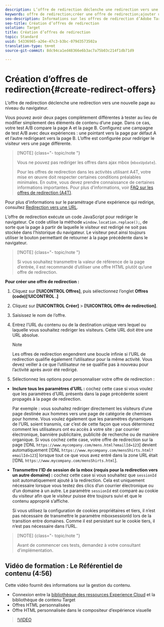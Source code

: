 ```yaml
---
description: L’offre de redirection déclenche une redirection vers une nouvelle page au niveau du navigateur.
keywords: offre de redirection;créer une offre de redirection;ajouter une offre html;transférer tous les paramètres d’URL dans une offre de redirection;transférer mboxSessionId dans une offre de redirection (disponible uniquement lorsque la redirection est effectuée vers un domaine différent)
seo-description: Informations sur les offres de redirection d’Adobe Target qui entraîne la redirection du navigateur vers une nouvelle page.
seo-title: Création d’offres de redirection
solution: Target
title: Création d’offres de redirection
topic: Standard
uuid: 54336965-a26e-47c3-b3bc-079d3573502a
translation-type: tm+mt
source-git-commit: 8dc94ca1ed48366e6b3ac7a75b03c214f1db71d9

---
```



# Création d’offres de redirection{#create-redirect-offers}

L’offre de redirection déclenche une redirection vers une nouvelle page au niveau du navigateur.

Vous pouvez avoir deux pages complètement différentes à tester au lieu de modifier simplement des éléments de contenu d’une page. Dans ce cas, votre test A/B compare la page A et la page B. Configurez une campagne de test A/B avec deux expériences : une pointant vers la page par défaut A et l’autre redirigeant vers la page B. L’offre est configurée pour rediriger le visiteur vers une page différente.

>[!NOTE] {class="- topic/note "}
>
>Vous ne pouvez pas rediriger les offres dans ajax mbox (`mboxUpdate`).
>
>Pour les offres de redirection dans les activités utilisant A4T, votre mise en œuvre doit respecter certaines conditions préalables minimales. En outre, vous devez prendre connaissance de certaines informations importantes. Pour plus d’informations, voir [FAQ sur les offres de redirection (A4T)](../../c-integrating-target-with-mac/a4t/r-a4t-faq/a4t-faq-redirect-offers.md#concept_21BF213F10E1414A9DCD4A98AF207905).

Pour plus d’informations sur le paramétrage d’une expérience qui redirige, consultez [Redirection vers une URL](../../c-experiences/c-visual-experience-composer/redirect-offer.md#task_9578678D42784F5EB9638F8AC8C911FA).

L’offre de redirection exécute un code JavaScript pour rediriger le navigateur. Ce code utilise la méthode `window.location.replace();`, de sorte que la page à partir de laquelle le visiteur est redirigé ne soit pas stockée dans l’historique du navigateur. Le visiteur peut ainsi toujours utiliser le bouton permettant de retourner à la page précédente dans le navigateur.

>[!NOTE] {class="- topic/note "}
>
>Si vous souhaitez transmettre la valeur de référence de la page d’entrée, il est recommandé d’utiliser une offre HTML plutôt qu’une offre de redirection.

**Pour créer une offre de redirection :**

1. Cliquez sur **[!UICONTROL Offres]**, puis sélectionnez l’onglet **Offres (code)[!UICONTROL .]**
1. Cliquez sur **[!UICONTROL Créer]** &gt; **[!UICONTROL Offre de redirection]**.
1. Saisissez le nom de l’offre.
1. Entrez l’URL du contenu ou de la destination unique vers lequel ou laquelle vous souhaitez rediriger les visiteurs. Cette URL doit être une URL absolue.

   >[!NOTE]
   >
   >Les offres de redirection engendrent une boucle infinie si l’URL de redirection qualifie également l’utilisateur pour la même activité. Vous devez veiller à ce que l’utilisateur ne se qualifie pas à nouveau pour l’activité après avoir été redirigé.

1. Sélectionnez les options pour personnaliser votre offre de redirection :

* **Inclure tous les paramètres d’URL :** cochez cette case si vous voulez que les paramètres d’URL présents dans la page précédente soient propagés à la page de redirection.

   Par exemple : vous souhaitez rediriger directement les visiteurs d’une page destinée aux hommes vers une page de catégorie de chemises pour homme. Vous voulez également que les paramètres dynamiques de l’URL soient transmis, car c’est de cette façon que vous déterminez comment les utilisateurs ont eu accès à votre site : par courrier électronique, bannière publicitaire, publicité de recherche ou de manière organique. Si vous cochez cette case, votre offre de redirection sur la page [!DNL `https://www.mycompany.com/mens.html?emailId=123`] devient automatiquement [!DNL `https://www.mycompany.com/mensShirts.html?emailId=123`] lorsque tout ce que vous avez entré dans la zone URL était [!DNL `https://www.mycompany.com/mensShirts.html`].

* **Transmettre l’ID de session de la mbox (requis pour la redirection vers un autre domaine) :** cochez cette case si vous souhaitez que `sessionId` soit automatiquement ajouté à la redirection. Cela est uniquement nécessaire lorsque vous testez des clics d’un courrier électronique ou d’un domaine à un autre. Le paramètre `sessionId` est comparé au cookie du visiteur afin que le visiteur puisse être toujours suivi et que le contenu approprié s’affiche.

   Si vous utilisez la configuration de cookies propriétaires et tiers, il n’est pas nécessaire de transmettre le paramètre mboxsessionId lors de la transition entre domaines. Comme il est persistant sur le cookie tiers, il n’est pas nécessaire dans l’URL.

>[!NOTE] {class="- topic/note "}
>
>Avant de commencer ces tests, demandez à votre consultant d’implémentation.

## Vidéo de formation : Le Référentiel de contenu (4:56)

Cette vidéo fournit des informations sur la gestion du contenu.

* Connexion entre la [bibliothèque des ressources Experience Cloud](https://docs.adobe.com/content/help/en/core-services/interface/assets/creative-cloud.html) et la bibliothèque de contenu Target
* Offres HTML personnalisées
* Offre HTML personnalisée dans le compositeur d’expérience visuelle

>[!VIDEO](https://video.tv.adobe.com/v/17387?captions=fre_fr)
